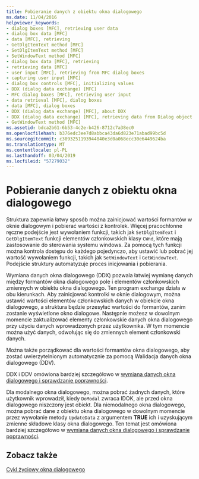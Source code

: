 ```yaml
---
title: Pobieranie danych z obiektu okna dialogowego
ms.date: 11/04/2016
helpviewer_keywords:
- dialog boxes [MFC], retrieving user data
- dialog box data [MFC]
- data [MFC], retrieving
- GetDlgItemText method [MFC]
- SetDlgItemText method [MFC]
- SetWindowText method [MFC]
- dialog box data [MFC], retrieving
- retrieving data [MFC]
- user input [MFC], retrieving from MFC dialog boxes
- capturing user input [MFC]
- dialog box controls [MFC], initializing values
- DDX (dialog data exchange) [MFC]
- MFC dialog boxes [MFC], retrieving user input
- data retrieval [MFC], dialog boxes
- data [MFC], dialog boxes
- DDX (dialog data exchange) [MFC], about DDX
- DDX (dialog data exchange) [MFC], retrieving data from Dialog object
- GetWindowText method [MFC]
ms.assetid: bdca2b61-6b53-4c2e-b426-8712c7a38ec0
ms.openlocfilehash: b376edc3ee7d8abbca43da6d823e71abad99bc5d
ms.sourcegitcommit: c3093251193944840e3d0a068ecc30e6449624ba
ms.translationtype: MT
ms.contentlocale: pl-PL
ms.lasthandoff: 03/04/2019
ms.locfileid: "57279032"
---
```

# <a name="retrieving-data-from-the-dialog-object"></a>Pobieranie danych z obiektu okna dialogowego

Struktura zapewnia łatwy sposób można zainicjować wartości formantów w oknie dialogowym i pobierać wartości z kontrolek. Więcej pracochłonne ręczne podejście jest wywołaniem funkcji, takich jak `SetDlgItemText` i `GetDlgItemText` funkcji elementów członkowskich klasy `CWnd`, które mają zastosowanie do sterowania systemu windows. Za pomocą tych funkcji można kontrola dostępu do każdego pojedynczo, aby ustawić lub pobrać jej wartość wywołaniem funkcji, takich jak `SetWindowText` i `GetWindowText`. Podejście struktury automatyzuje proces inicjowania i pobierania.

Wymiana danych okna dialogowego (DDX) pozwala łatwiej wymianę danych między formantów okna dialogowego pole i elementów członkowskich zmiennych w obiektu okna dialogowego. Ten program exchange działa w obu kierunkach. Aby zainicjować kontrolki w oknie dialogowym, można ustawić wartości elementów członkowskich danych w obiekcie okna dialogowego, a struktura będzie przesyłać wartości do formantów, zanim zostanie wyświetlone okno dialogowe. Następnie możesz w dowolnym momencie zaktualizować elementy członkowskie danych okna dialogowego przy użyciu danych wprowadzonych przez użytkownika. W tym momencie można użyć danych, odwołując się do zmiennych element członkowski danych.

Można także porządkować dla wartości formantów okna dialogowego, aby zostać uwierzytelnionym automatycznie za pomocą Walidacja danych okna dialogowego (DDV).

DDX i DDV omówiona bardziej szczegółowo w [wymiana danych okna dialogowego i sprawdzanie poprawności](../mfc/dialog-data-exchange-and-validation.md).

Dla modalnego okna dialogowego, można pobrać żadnych danych, które użytkownik wprowadził, kiedy `DoModal` zwraca IDOK, ale przed okna dialogowego niszczony jest obiekt. Dla niemodalnego okna dialogowego, można pobrać dane z obiektu okna dialogowego w dowolnym momencie przez wywołanie metody `UpdateData` z argumentem **TRUE** ich i uzyskującym zmienne składowe klasy okna dialogowego. Ten temat jest omówiona bardziej szczegółowo w [wymiana danych okna dialogowego i sprawdzanie poprawności](../mfc/dialog-data-exchange-and-validation.md).

## <a name="see-also"></a>Zobacz także

[Cykl życiowy okna dialogowego](../mfc/life-cycle-of-a-dialog-box.md)
